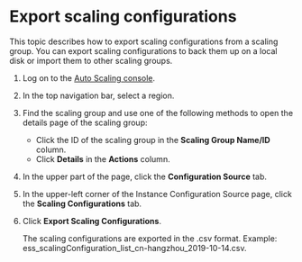 # Export scaling configurations

This topic describes how to export scaling configurations from a scaling group. You can export scaling configurations to back them up on a local disk or import them to other scaling groups.

1.  Log on to the [Auto Scaling console](https://essnew.console.aliyun.com/).

2.  In the top navigation bar, select a region.

3.  Find the scaling group and use one of the following methods to open the details page of the scaling group:

    -   Click the ID of the scaling group in the **Scaling Group Name/ID** column.
    -   Click **Details** in the **Actions** column.
4.  In the upper part of the page, click the **Configuration Source** tab.

5.  In the upper-left corner of the Instance Configuration Source page, click the **Scaling Configurations** tab.

6.  Click **Export Scaling Configurations**.

    The scaling configurations are exported in the .csv format. Example: ess\_scalingConfiguration\_list\_cn-hangzhou\_2019-10-14.csv.


